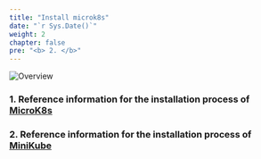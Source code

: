 ```yaml
---
title: "Install microk8s"
date: "`r Sys.Date()`"
weight: 2
chapter: false
pre: "<b> 2. </b>"
---
```


![Overview](/images/1-Basic_concepts./11.png)

### 1. Reference information for the installation process of [MicroK8s](https://microk8s.io/)

### 2. Reference information for the installation process of [MiniKube](https://minikube.sigs.k8s.io/docs/start/?arch=%2Flinux%2Fx86-64%2Fstable%2Fbinary+download) 
